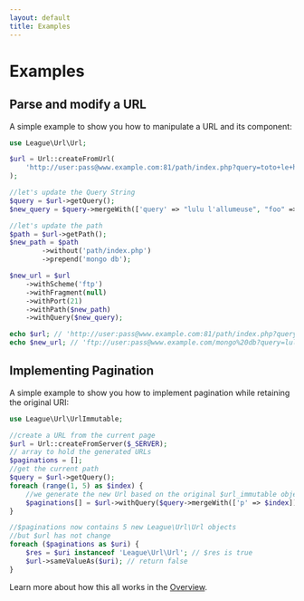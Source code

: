 ```yaml
---
layout: default
title: Examples
---
```


# Examples

## Parse and modify a URL

A simple example to show you how to manipulate a URL and its component:

~~~php
use League\Url\Url;

$url = Url::createFromUrl(
    'http://user:pass@www.example.com:81/path/index.php?query=toto+le+heros#top'
);

//let's update the Query String
$query = $url->getQuery();
$new_query = $query->mergeWith(['query' => "lulu l'allumeuse", "foo" => "bar"]);

//let's update the path
$path = $url->getPath();
$new_path = $path
		->without('path/index.php')
		->prepend('mongo db');

$new_url = $url
	->withScheme('ftp')
	->withFragment(null)
	->withPort(21)
	->withPath($new_path)
	->withQuery($new_query);

echo $url; // 'http://user:pass@www.example.com:81/path/index.php?query=toto%20le%20heros#top'
echo $new_url; // 'ftp://user:pass@www.example.com/mongo%20db?query=lulu%20l%27allumeuse&foo=bar'
~~~

## Implementing Pagination

A simple example to show you how to implement pagination while retaining the original URI:

~~~php
use League\Url\UrlImmutable;

//create a URL from the current page
$url = Url::createFromServer($_SERVER);
// array to hold the generated URLs
$paginations = [];
//get the current path
$query = $url->getQuery();
foreach (range(1, 5) as $index) {
    //we generate the new Url based on the original $url_immutable object
    $paginations[] = $url->withQuery($query->mergeWith(['p' => $index]));
}

//$paginations now contains 5 new League\Url\Url objects
//but $url has not change
foreach ($paginations as $uri) {
    $res = $uri instanceof 'League\Url\Url'; // $res is true
	$url->sameValueAs($uri); // return false
}
~~~

Learn more about how this all works in the [Overview](/overview).